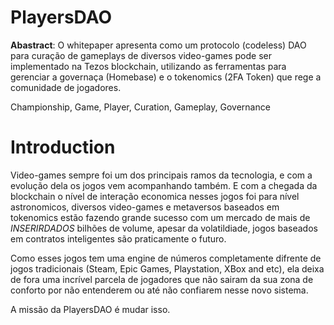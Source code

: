 # PlayersDAO

__Abastract__: O whitepaper apresenta como um protocolo (codeless) DAO para curação de gameplays de diversos video-games pode ser implementado na Tezos blockchain, utilizando as ferramentas para gerenciar a governaça (Homebase) e o tokenomics (2FA Token) que rege a comunidade de jogadores.

Championship, Game, Player, Curation, Gameplay, Governance

# Introduction
Video-games sempre foi um dos principais ramos da tecnologia, e com a evolução dela os jogos vem acompanhando também. E com a chegada da blockchain o nível de interação economica nesses jogos foi para nível astronomicos, diversos video-games e metaversos baseados em tokenomics estão fazendo grande sucesso com um mercado de mais de $INSERIR DADOS$ bilhões de volume, apesar da volatildiade, jogos baseados em contratos inteligentes são praticamente o futuro.

Como esses jogos tem uma engine de números completamente difrente de jogos tradicionais (Steam, Epic Games, Playstation, XBox and etc), ela deixa de fora uma incrível parcela de jogadores que não sairam da sua zona de conforto por não entenderem ou até não confiarem nesse novo sistema.

A missão da PlayersDAO é mudar isso.
